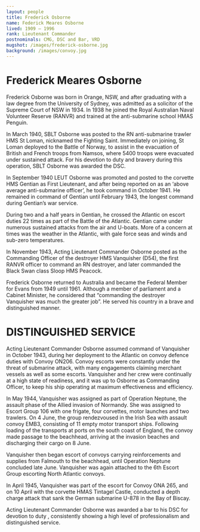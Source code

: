 ```yaml
---
layout: people
title: Frederick Osborne
name: Federick Meares Osborne
lived: 1909 – 1996
rank: Lieutenant Commander
postnominals: CMG, DSC and Bar, VRD
mugshot: /images/frederick-osborne.jpg
background: /images/convoy.jpg
---
```


# Frederick Meares Osborne

Frederick Osborne was born in Orange, NSW, and after graduating with a law degree from the University of Sydney, was admitted as a solicitor of the Supreme Court of NSW in 1934.  In 1938 he joined the Royal Australian Naval Volunteer Reserve (RANVR) and trained at the anti-submarine school HMAS Penguin.
  
In March 1940, SBLT Osborne was posted to the RN anti-submarine trawler HMS St Loman, nicknamed the Fighting Saint.  Immediately on joining, St Loman deployed to the Battle of Norway, to assist in the evacuation of British and French troops from Namsos, where 5400 troops were evacuated under sustained attack.  For his devotion to duty and bravery during this operation, SBLT Osborne was awarded the DSC.

In September 1940 LEUT Osborne was promoted and posted to the corvette HMS Gentian as First Lieutenant, and after being reported on as an ‘above average anti-submarine officer’, he took command in October 1941.  He remained in command of Gentian until February 1943, the longest command during Gentian’s war service.

During two and a half years in Gentian, he crossed the Atlantic on escort duties 22 times as part of the Battle of the Atlantic.  Gentian came under numerous sustained attacks from the air and U-boats.  More of a concern at times was the weather in the Atlantic, with gale force seas and winds and sub-zero temperatures.

In November 1943, Acting Lieutenant Commander Osborne posted as the Commanding Officer of the destroyer HMS Vanquisher (D54), the first RANVR officer to command an RN destroyer, and later commanded the Black Swan class Sloop HMS Peacock.

Frederick Osborne returned to Australia and became the Federal Member for Evans from 1949 until 1961.  Although a member of parliament and a Cabinet Minister, he considered that “commanding the destroyer Vanquisher was much the greater job”.  He served his country in a brave and distinguished manner.

# DISTINGUISHED SERVICE

Acting Lieutenant Commander Osborne assumed command of Vanquisher in October 1943, during her deployment to the Atlantic on convoy defence duties with Convoy ON206.  Convoy escorts were constantly under the threat of submarine attack, with many engagements claiming merchant vessels as well as some escorts.  Vanquisher and her crew were continually at a high state of readiness, and it was up to Osborne as Commanding Officer, to keep his ship operating at maximum effectiveness and efficiency.

In May 1944, Vanquisher was assigned as part of Operation Neptune, the assault phase of the Allied invasion of Normandy.  She was assigned to Escort Group 106 with one frigate, four corvettes, motor launches and two trawlers.  On 4 June, the group rendezvoused in the Irish Sea with assault convoy EMB3, consisting of 11 empty motor transport ships.  Following loading of the transports at ports on the south coast of England, the convoy made passage to the beachhead, arriving at the invasion beaches and discharging their cargo on 8 June.

Vanquisher then began escort of convoys carrying reinforcements and supplies from Falmouth to the beachhead, until Operation Neptune concluded late June.  Vanquisher was again attached to the 6th Escort Group escorting North Atlantic convoys.

In April 1945, Vanquisher was part of the escort for Convoy ONA 265, and on 10 April with the corvette HMAS Tintagel Castle, conducted a depth charge attack that sank the German submarine U-878 in the Bay of Biscay. 

Acting Lieutenant Commander Osborne was awarded a bar to his DSC for devotion to duty , consistently showing a high level of professionalism and distinguished service. 